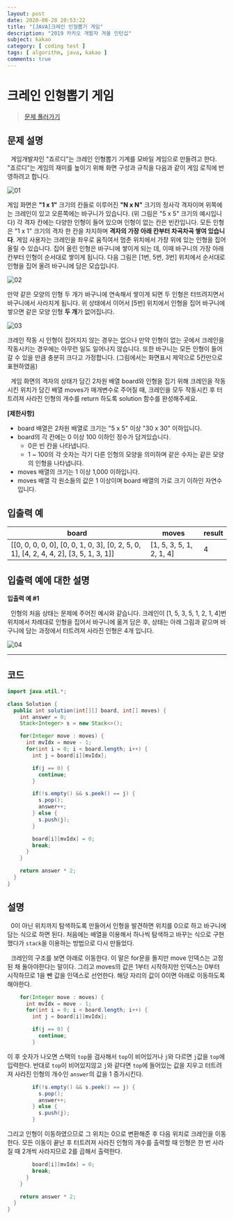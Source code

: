 ```yaml
---
layout: post
date: 2020-08-28 20:53:22
title: "[JAVA]크레인 인형뽑기 게임"
description: "2019 카카오 개발자 겨울 인턴십"
subject: kakao
category: [ coding test ]
tags: [ algorithm, java, kakao ]
comments: true
---
```


# 크레인 인형뽑기 게임

> [문제 풀러가기](https://programmers.co.kr/learn/courses/30/lessons/64061)

## 문제 설명

&nbsp; 게임개발자인 "죠르디"는 크레인 인형뽑기 기계를 모바일 게임으로 만들려고 한다.
"죠르디"는 게임의 재미를 높이기 위해 화면 구성과 규칙을 다음과 같이 게임 로직에 반영하려고 합니다.

![01](/assets/img/cote/crane_game_101.png)

게임 화면은 **"1 x 1"** 크기의 칸들로 이루어진 **"N x N"** 크기의 정사각 격자이며 위쪽에는 크레인이 있고 오른쪽에는 바구니가 있습니다. (위 그림은 "5 x 5" 크기의 예시입니다) 각 격자 칸에는 다양한 인형이 들어 있으며 인형이 없는 칸은 빈칸입니다. 모든 인형은 "1 x 1" 크기의 격자 한 칸을 차지하며 **격자의 가장 아래 칸부터 차곡차곡 쌓여 있습니다**. 게임 사용자는 크레인을 좌우로 움직여서 멈춘 위치에서 가장 위에 있는 인형을 집어 올릴 수 있습니다. 집어 올린 인형은 바구니에 쌓이게 되는 데, 이때 바구니의 가장 아래 칸부터 인형이 순서대로 쌓이게 됩니다. 다음 그림은 [1번, 5번, 3번] 위치에서 순서대로 인형을 집어 올려 바구니에 담은 모습입니다.

![02](/assets/img/cote/crane_game_102.png)

만약 같은 모양의 인형 두 개가 바구니에 연속해서 쌓이게 되면 두 인형은 터뜨려지면서 바구니에서 사라지게 됩니다. 위 상태에서 이어서 [5번] 위치에서 인형을 집어 바구니에 쌓으면 같은 모양 인형 **두 개**가 없어집니다.

![03](/assets/img/cote/crane_game_103.gif)

크레인 작동 시 인형이 집어지지 않는 경우는 없으나 만약 인형이 없는 곳에서 크레인을 작동시키는 경우에는 아무런 일도 일어나지 않습니다. 또한 바구니는 모든 인형이 들어갈 수 있을 만큼 충분히 크다고 가정합니다. (그림에서는 화면표시 제약으로 5칸만으로 표현하였음)

&nbsp; 게임 화면의 격자의 상태가 담긴 2차원 배열 board와 인형을 집기 위해 크레인을 작동시킨 위치가 담긴 배열 moves가 매개변수로 주어질 때, 크레인을 모두 작동시킨 후 터트려져 사라진 인형의 개수를 return 하도록 solution 함수를 완성해주세요.

**[제한사항]**

+ board 배열은 2차원 배열로 크기는 "5 x 5" 이상 "30 x 30" 이하입니다.
+ board의 각 칸에는 0 이상 100 이하인 정수가 담겨있습니다.
  + 0은 빈 칸을 나타냅니다.
  + 1 ~ 100의 각 숫자는 각기 다른 인형의 모양을 의미하며 같은 수자는 같은 모양의 인형을 나타냅니다.
+ moves 배열의 크기는 1 이상 1,000 이하입니다.
+ moves 배열 각 원소들의 값은 1 이상이며 board 배열의 가로 크기 이하인 자연수입니다.

## 입출력 예

| board | moves | result |
|---|---|---|
| \[[0, 0, 0, 0, 0], [0, 0, 1, 0, 3], [0, 2, 5, 0, 1], [4, 2, 4, 4, 2], [3, 5, 1, 3, 1]] | [1, 5, 3, 5, 1, 2, 1, 4] | 4 |

## 입출력 예에 대한 설명

**입출력 예 #1**

&nbsp; 인형의 처음 상태는 문제에 주어진 예시와 같습니다. 크레인이 [1, 5, 3, 5, 1, 2, 1, 4]번 위치에서 차례대로 인형을 집어서 바구니에 옮겨 담은 후, 상태는 아래 그림과 같으며 바구니에 담는 과정에서 터트려져 사라진 인형은 4개 입니다.

![04](/assets/img/cote/crane_game_104.jpg)

---

## 코드

```java
import java.util.*;

class Solution {
  public int solution(int[][] board, int[] moves) {
    int answer = 0;
    Stack<Integer> s = new Stack<>();

    for(Integer move : moves) {
      int mvIdx = move - 1;
      for(int i = 0; i < board.length; i++) {
        int j = board[i][mvIdx];

        if(j == 0) {
          continue;
        }

        if(!s.empty() && s.peek() == j) {
          s.pop();
          answer++;
        } else {
          s.push(j);
        }

        board[i][mvIdx] = 0;
        break;
      }
    }

    return answer * 2;
  }
}
```

## 설명

&nbsp; 0이 아닌 위치까지 탐색하도록 만들어서 인형을 발견하면 위치를 0으로 하고 바구니에 담는 식으로 하면 된다. 처음에는 배열을 이용해서 하나씩 탐색하고 바꾸는 식으로 구현했다가 `stack`을 이용하는 방법으로 다시 만들었다.

&nbsp; 크레인의 구조를 보면 아래로 이동한다. 이 말은 for문을 돌지만 move 인덱스는 고정된 채 돌아야한다는 말이다. 그리고 moves의 값은 1부터 시작하지만 인덱스는 0부터 시작하므로 1을 뺀 값을 인덱스로 선언한다. 해당 자리의 값이 0이면 아래로 이동하도록 해야한다.

```java
    for(Integer move : moves) {
      int mvIdx = move - 1;
      for(int i = 0; i < board.length; i++) {
        int j = board[i][mvIdx];

        if(j == 0) {
          continue;
        }
```

이 후 숫자가 나오면 스택의 `top`을 검사해서 `top`이 비어있거나 `j`와 다르면 `j`값을 `top`에 입력한다. 반대로 `top`이 비어있지않고 `j`와 같다면 `top`에 들어있는 값을 지우고 터트려져 사라진 인형의 개수인 `answer`의 값을 1 증가시킨다.

```java
        if(!s.empty() && s.peek() == j) {
          s.pop();
          answer++;
        } else {
          s.push(j);
        }
```

그리고 인형이 이동하였으므로 그 위치는 0으로 변환해준 후 다음 위치로 크레인을 이동한다. 모든 이동이 끝난 후 터트려져 사라진 인형의 개수를 출력할 때 인형은 한 번 사라질 때 2개씩 사라지므로 2를 곱해서 출력한다.

```java
        board[i][mvIdx] = 0;
        break;
      }
    }

    return answer * 2;
  }
}
```
